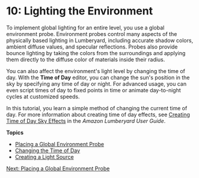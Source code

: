 # 10: Lighting the Environment<a name="lighting"></a>

To implement global lighting for an entire level, you use a global environment probe\. Environment probes control many aspects of the physically based lighting in Lumberyard, including accurate shadow colors, ambient diffuse values, and specular reflections\. Probes also provide bounce lighting by taking the colors from the surroundings and applying them directly to the diffuse color of materials inside their radius\.

You can also affect the environment's light level by changing the time of day\. With the **Time of Day** editor, you can change the sun's position in the sky by specifying any time of day or night\. For advanced usage, you can even script times of day to fixed points in time or animate day\-to\-night cycles at customized speeds\.

In this tutorial, you learn a simple method of changing the current time of day\. For more information about creating time of day effects, see [Creating Time of Day Sky Effects](https://docs.aws.amazon.com/lumberyard/latest/userguide/sky-tod-intro.html) in the *Amazon Lumberyard User Guide*\.

**Topics**
+ [Placing a Global Environment Probe](lighting-environment-probe.md)
+ [Changing the Time of Day](lighting-timeofday.md)
+ [Creating a Light Source](lighting-creating-light.md)

[Next: Placing a Global Environment Probe](lighting-environment-probe.md)